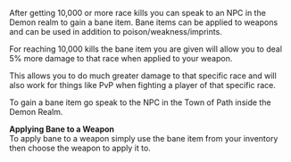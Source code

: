 After getting 10,000 or more race kills you can speak to an NPC in the Demon realm to gain a bane item. Bane items can be applied to weapons and can be used in addition to poison/weakness/imprints.

For reaching 10,000 kills the bane item you are given will allow you to deal 5% more damage to that race when applied to your weapon.

This allows you to do much greater damage to that specific race and will also work for things like PvP when fighting a player of that specific race.

To gain a bane item go speak to the NPC in the Town of Path inside the Demon Realm.

**Applying Bane to a Weapon**  
To apply bane to a weapon simply use the bane item from your inventory then choose the weapon to apply it to.